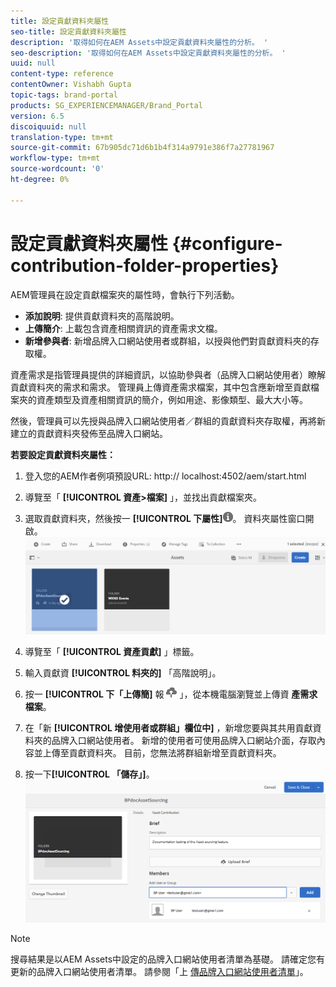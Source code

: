 ```yaml
---
title: 設定貢獻資料夾屬性
seo-title: 設定貢獻資料夾屬性
description: '取得如何在AEM Assets中設定貢獻資料夾屬性的分析。 '
seo-description: '取得如何在AEM Assets中設定貢獻資料夾屬性的分析。 '
uuid: null
content-type: reference
contentOwner: Vishabh Gupta
topic-tags: brand-portal
products: SG_EXPERIENCEMANAGER/Brand_Portal
version: 6.5
discoiquuid: null
translation-type: tm+mt
source-git-commit: 67b905dc71d6b1b4f314a9791e386f7a27781967
workflow-type: tm+mt
source-wordcount: '0'
ht-degree: 0%

---
```



# 設定貢獻資料夾屬性 {#configure-contribution-folder-properties}

AEM管理員在設定貢獻檔案夾的屬性時，會執行下列活動。

* **添加說明**: 提供貢獻資料夾的高階說明。
* **上傳簡介**:  上載包含資產相關資訊的資產需求文檔。
* **新增參與者**: 新增品牌入口網站使用者或群組，以授與他們對貢獻資料夾的存取權。

資產需求是指管理員提供的詳細資訊，以協助參與者（品牌入口網站使用者）瞭解貢獻資料夾的需求和需求。 管理員上傳資產需求檔案，其中包含應新增至貢獻檔案夾的資產類型及資產相關資訊的簡介，例如用途、影像類型、最大大小等。

然後，管理員可以先授與品牌入口網站使用者／群組的貢獻資料夾存取權，再將新建立的貢獻資料夾發佈至品牌入口網站。

**若要設定貢獻資料夾屬性：**
1. 登入您的AEM作者例項預設URL: http:// localhost:4502/aem/start.html
1. 導覽至「 **[!UICONTROL 資產>檔案]** 」，並找出貢獻檔案夾。
1. 選取貢獻資料夾，然後按一 **[!UICONTROL 下屬性]**![](assets/properties.png)。 資料夾屬性窗口開啟。
   ![](assets/contribution-folder-property1.png)
1. 導覽至「 **[!UICONTROL 資產貢獻]** 」標籤。
1. 輸入貢獻資 **[!UICONTROL 料夾的]** 「高階說明」。
1. 按一 **[!UICONTROL 下「上傳簡]** 報 ![](assets/upload.png) 」，從本機電腦瀏覽並上傳資 **產需求檔案**。
1. 在「新 **[!UICONTROL 增使用者或群組」欄位中]** ，新增您要與其共用貢獻資料夾的品牌入口網站使用者。 新增的使用者可使用品牌入口網站介面，存取內容並上傳至貢獻資料夾。 目前，您無法將群組新增至貢獻資料夾。

1. 按一下&#x200B;**[!UICONTROL 「儲存」]**。
   ![](assets/contribution-folder-property2.png)

>[!NOTE]
>
>搜尋結果是以AEM Assets中設定的品牌入口網站使用者清單為基礎。 請確定您有更新的品牌入口網站使用者清單。 請參閱「上 [傳品牌入口網站使用者清單](brand-portal-configure-asset-sourcing.md)」。

